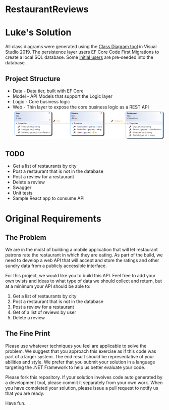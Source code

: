 RestaurantReviews
=================

# Luke's Solution

All class diagrams were generated using the [Class Diagram tool](https://docs.microsoft.com/en-us/visualstudio/ide/class-designer/how-to-add-class-diagrams-to-projects?view=vs-2019) in Visual Studio 2019.  The persistence layer users EF Core Code First Migrations to create a local SQL database.  Some [initial users](./RestaurantReviews.Data/Users.cs) are pre-seeded into the database.
## Project Structure
- Data - Data tier, built with EF Core
- Model - API Models that support the Logic layer
- Logic - Core business logic
- Web - Thin layer to expose the core business logic as a REST API
![](./diagrams/Entities.png)

## TODO
- Get a list of restaurants by city
- Post a restaurant that is not in the database
- Post a review for a restaurant
- Delete a review
- Swagger
- Unit tests
- Sample React app to consume API

# Original Requirements
The Problem
--------------
We are in the midst of building a mobile application that will let restaurant patrons rate the restaurant in which they are eating. As part of the build, we need to develop a web API that will accept and store the ratings and other sundry data from a publicly accessible interface. 

For this project, we would like you to build this API. Feel free to add your own twists and ideas to what type of data we should collect and return, but at a minimum your API should be able to:

1. Get a list of restaurants by city
2. Post a restaurant that is not in the database
3. Post a review for a restaurant
4. Get of a list of reviews by user
5. Delete a review

The Fine Print
--------------
Please use whatever techniques you feel are applicable to solve the problem. We suggest that you approach this exercise as if this code was part of a larger system. The end result should be representative of your abilities and style.  We prefer that you submit your solution in a language targeting the .NET Framework to help us better evaluate your code.

Please fork this repository. If your solution involves code auto generated by a development  tool, please commit it separately from your own work.  When you have completed your solution, please issue a pull request to notify us that you are ready.

Have fun.
